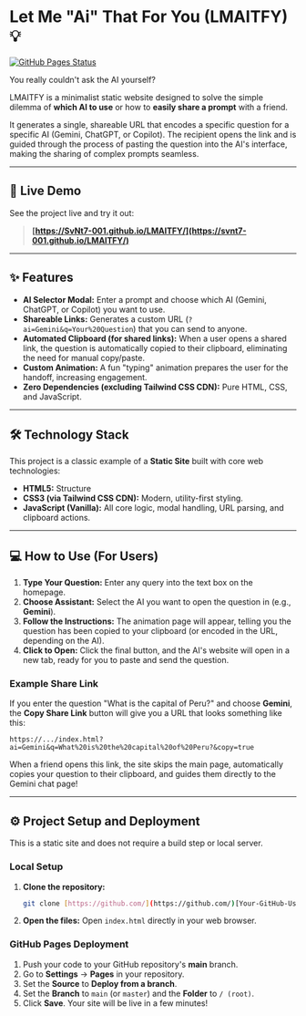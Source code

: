 # Let Me "Ai" That For You (LMAITFY) 💡

[![GitHub Pages Status](https://github.com/SvNt7-001/LMAITFY/actions/workflows/pages/pages-build-deployment/badge.svg)](https://github.com/SvNt7-001/LMAITFY/actions/workflows/pages/pages-build-deployment)

You really couldn't ask the AI yourself?

LMAITFY is a minimalist static website designed to solve the simple dilemma of **which AI to use** or how to **easily share a prompt** with a friend.

It generates a single, shareable URL that encodes a specific question for a specific AI (Gemini, ChatGPT, or Copilot). The recipient opens the link and is guided through the process of pasting the question into the AI's interface, making the sharing of complex prompts seamless.

---

## 🚀 Live Demo

See the project live and try it out:
> **[https://SvNt7-001.github.io/LMAITFY/](https://svnt7-001.github.io/LMAITFY/)**


---

## ✨ Features

* **AI Selector Modal:** Enter a prompt and choose which AI (Gemini, ChatGPT, or Copilot) you want to use.
* **Shareable Links:** Generates a custom URL (`?ai=Gemini&q=Your%20Question`) that you can send to anyone.
* **Automated Clipboard (for shared links):** When a user opens a shared link, the question is automatically copied to their clipboard, eliminating the need for manual copy/paste.
* **Custom Animation:** A fun "typing" animation prepares the user for the handoff, increasing engagement.
* **Zero Dependencies (excluding Tailwind CSS CDN):** Pure HTML, CSS, and JavaScript.

---

## 🛠️ Technology Stack

This project is a classic example of a **Static Site** built with core web technologies:

* **HTML5:** Structure
* **CSS3 (via Tailwind CSS CDN):** Modern, utility-first styling.
* **JavaScript (Vanilla):** All core logic, modal handling, URL parsing, and clipboard actions.

---

## 💻 How to Use (For Users)

1.  **Type Your Question:** Enter any query into the text box on the homepage.
2.  **Choose Assistant:** Select the AI you want to open the question in (e.g., **Gemini**).
3.  **Follow the Instructions:** The animation page will appear, telling you the question has been copied to your clipboard (or encoded in the URL, depending on the AI).
4.  **Click to Open:** Click the final button, and the AI's website will open in a new tab, ready for you to paste and send the question.

### Example Share Link

If you enter the question "What is the capital of Peru?" and choose **Gemini**, the **Copy Share Link** button will give you a URL that looks something like this:

`https://.../index.html?ai=Gemini&q=What%20is%20the%20capital%20of%20Peru?&copy=true`

When a friend opens this link, the site skips the main page, automatically copies your question to their clipboard, and guides them directly to the Gemini chat page!

---

## ⚙️ Project Setup and Deployment

This is a static site and does not require a build step or local server.

### Local Setup

1.  **Clone the repository:**
    ```bash
    git clone [https://github.com/](https://github.com/)[Your-GitHub-Username]/[Your-Repo-Name].git
    ```
2.  **Open the files:**
    Open `index.html` directly in your web browser.

### GitHub Pages Deployment

1.  Push your code to your GitHub repository's **main** branch.
2.  Go to **Settings** $\rightarrow$ **Pages** in your repository.
3.  Set the **Source** to **Deploy from a branch**.
4.  Set the **Branch** to `main` (or `master`) and the **Folder** to `/ (root)`.
5.  Click **Save**. Your site will be live in a few minutes!

